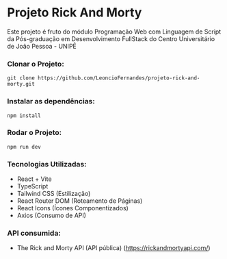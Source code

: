 # Projeto Rick And Morty

Este projeto é fruto do módulo Programação Web com Linguagem de Script da Pós-graduação em Desenvolvimento FullStack do Centro Universitário de João Pessoa - UNIPÊ

### Clonar o Projeto:
```
git clone https://github.com/LeoncioFernandes/projeto-rick-and-morty.git
```

### Instalar as dependências:

```
npm install
```

### Rodar o Projeto:

```
npm run dev
```

### Tecnologias Utilizadas:

- React + Vite
- TypeScript
- Tailwind CSS (Estilização)
- React Router DOM (Roteamento de Páginas)
- React Icons (Ícones Componentizados)
- Axios (Consumo de API)

### API consumida:

- The Rick and Morty API (API pública) (https://rickandmortyapi.com/)
